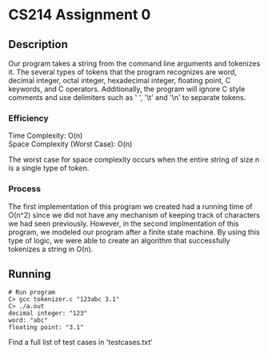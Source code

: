 # CS214 Assignment 0
## Description
Our program takes a string from the command line arguments and tokenizes it. The several types of tokens that the program
recognizes are word, decimal integer, octal integer, hexadecimal integer, floating point, C keywords, and C operators. Additionally, the program will ignore C style comments and use delimiters such as ' ', '\t' and '\n' to separate tokens.

### Efficiency
Time Complexity: O(n)<br/>
Space Complexity (Worst Case): O(n)

The worst case for space complexity occurs when the entire string of size n is a single type of token.

### Process
The first implementation of this program we created had a running time of O(n^2) since we did not have any mechanism of keeping track of characters we had seen previously. However, in the second implmentation of this program, we modeled our program after a finite state machine. By using this type of logic, we were able to create an algorithm that successfully tokenizes a string in O(n).

## Running
```
# Run program
C> gcc tokenizer.c "123abc 3.1"
C> ./a.out
decimal integer: "123"
word: "abc"
floating point: "3.1"
```

Find a full list of test cases in 'testcases.txt'

